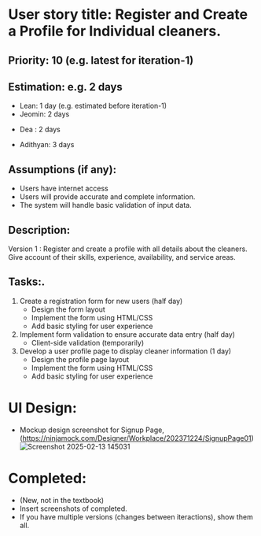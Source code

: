 
# User story title: Register and Create a Profile for Individual cleaners.

## Priority: 10 (e.g. latest for iteration-1)

## Estimation: e.g. 2 days
* Lean: 1 day (e.g. estimated before iteration-1)
* Jeomin: 2 days
- Dea : 2 days
* Adithyan: 3 days

## Assumptions (if any):
- Users have internet access
- Users will provide accurate and complete information.
- The system will handle basic validation of input data.

## Description: 
Version 1 : Register and create a profile with all details about the cleaners. Give account of their skills, experience, availability, and service areas.

## Tasks:.
1. Create a registration form for new users (half day)
    - Design the form layout
    - Implement the form using HTML/CSS
    - Add basic styling for user experience
2. Implement form validation to ensure accurate data entry (half day)
    - Client-side validation (temporarily)
3. Develop a user profile page to display cleaner information (1 day)
    - Design the profile page layout
    - Implement the form using HTML/CSS
    - Add basic styling for user experience

# UI Design:
* Mockup design screenshot for Signup Page,(https://ninjamock.com/Designer/Workplace/202371224/SignupPage01)
![Screenshot 2025-02-13 145031](https://github.com/user-attachments/assets/48aaa55b-70eb-4bf8-a81f-10c048a85354)

# Completed:
* (New, not in the textbook) 
* Insert screenshots of completed. 
* If you have multiple versions (changes between iteractions), show them all.

